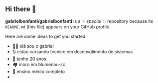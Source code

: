 ## Hi there 👋


**gabrielbonfanti/gabrielbonfanti** is a ✨ _special_ ✨ repository because its `README.md` (this file) appears on your GitHub profile.

Here are some ideas to get you started:

- 🙎🏼 olá sou o gabriel
- 🔃 estou cursando tecnico em desenvolimento de sistemas 
- 👻 tenho 20 anos 
- 🏘️ moro em blumenau-sc
- 🤖 ensino médio completo
-

